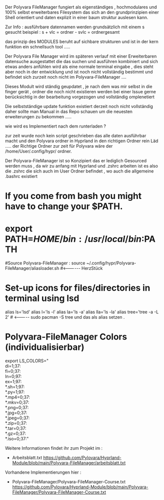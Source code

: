 Der Polyvara FileManager fungiert als eigenständiges , hochmodulares und 100% selbst erweiterbares Filesystem 
das sich an den grundprinzipien einer Shell orientiert und daten explizit in einer baum struktur auslesen kann.

Zur Info : ausführbare datennamen werden grundsätzlich mit einem s gesucht beispiel : s + vlc = ordner - svlc = ordnergesamt

das prinzip des MODULES beruht auf sichbare strukturen und ist in der kern funktion ein schnellsuch tool .....

Der Polyvara File Manager wird im späteren verlauf mit einer Erweiterbaren datensuche ausgestattet die das suchen und ausführen
kombiniert und sich etwas anders anfühlen wird als eine normale terminal eingabe , dies steht aber noch in der entwicklung und
ist noch nicht vollständig bestimmt und befindet sich zurzeit noch nicht im Polyvara-FileManager ....

Dieses Modult wird ständig geupdatet , je nach dem was mir selbst in die finger gerät , ordner die noch nicht existieren 
werden bei einer Issue gerne berücksichtig in der bearbeitung vorgezogen und vollständig omplenetiert 

Die selbstständige update funktion existiert derzeit noch nicht vollständig daher sollte man Manual in das Repo schauen um 
die neuesten erweiterungen zu bekommen ..... 


wie wird es Implementiert nach dem runterladen ?

zur zeit wurde noch kein script geschrieben das alle daten ausführbar macht und den Polyvara ordner in Hyprland in 
den richtigen Ordner rein Läd ..... der Richtige Ordner zur zeit für Polyvara wäre der /home/User/.config/hypr/ ordner.

Der Polyvara-FileManager ist so Konzipiert das er lediglich Gesourced werden muss , da wir zu anfang mit Hyprland und .zshrc
arbeiten ist es also die .zshrc die sich auch im User Ordner befindet , wo auch die allgemeine .bashrc existiert 


# If you come from bash you might have to change your $PATH.
# export PATH=$HOME/bin:/usr/local/bin:$PATH

#Source Polyvara-FileManager :
source ~/.config/hypr/Polyvara-FileManager/aliasloader.sh #<------ HerzStück

# Set-up icons for files/directories in terminal using lsd
alias ls='lsd'
alias l='ls -l'
alias la='ls -a'
alias lla='ls -la'
alias tree='tree -a -L 2' # <----- sudo pacman -S tree und das als alias setzen .

# Polyvara-FileManager Colors (individualisierbar)
export LS_COLORS="\
di=1;37:\
fi=0;37:\
ln=0;97:\
ex=1;97:\
*.sh=1;97:\
*.py=1;97:\
*.mp4=0;37:\
*.mkv=0;37:\
*.png=0;37:\
*.jpg=0;37:\
*.jpeg=0;37:\
*.zip=0;37:\
*.tar=0;37:\
*.gz=0;37:\
*.iso=0;37:"

Weitere Informationen findet ihr zum Projekt im :

- Arbeitsblatt.txt
https://github.com/Pylovara/Hyprland-Module/blob/main/Polyvara-FileManager/arbeitsblatt.txt

Vorhandene Implementierungen hier :
- Polyvara-FileManager/Polyvara-FileManager-Course.txt
https://github.com/Pylovara/Hyprland-Module/blob/main/Polyvara-FileManager/Polyvara-FileManager-Course.txt
